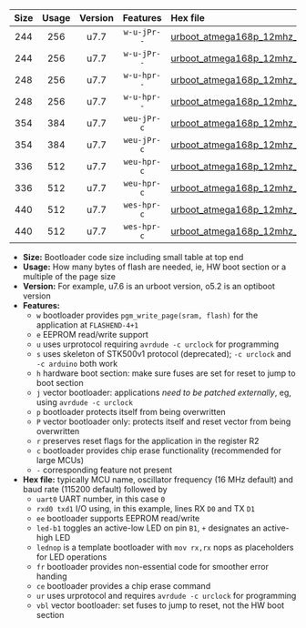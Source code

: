 |Size|Usage|Version|Features|Hex file|
|:-:|:-:|:-:|:-:|:--|
|244|256|u7.7|`w-u-jPr--`|[urboot_atmega168p_12mhz_2400bps_uart0_rxd0_txd1_led+b5_ur_vbl.hex](https://raw.githubusercontent.com/stefanrueger/urboot.hex/main/mcus/atmega168p/fcpu_12mhz/2400_bps/urboot_atmega168p_12mhz_2400bps_uart0_rxd0_txd1_led+b5_ur_vbl.hex)|
|244|256|u7.7|`w-u-jPr--`|[urboot_atmega168p_12mhz_2400bps_uart0_rxd0_txd1_lednop_ur_vbl.hex](https://raw.githubusercontent.com/stefanrueger/urboot.hex/main/mcus/atmega168p/fcpu_12mhz/2400_bps/urboot_atmega168p_12mhz_2400bps_uart0_rxd0_txd1_lednop_ur_vbl.hex)|
|248|256|u7.7|`w-u-hpr--`|[urboot_atmega168p_12mhz_2400bps_uart0_rxd0_txd1_led+b5_fr_ur.hex](https://raw.githubusercontent.com/stefanrueger/urboot.hex/main/mcus/atmega168p/fcpu_12mhz/2400_bps/urboot_atmega168p_12mhz_2400bps_uart0_rxd0_txd1_led+b5_fr_ur.hex)|
|248|256|u7.7|`w-u-hpr--`|[urboot_atmega168p_12mhz_2400bps_uart0_rxd0_txd1_lednop_fr_ur.hex](https://raw.githubusercontent.com/stefanrueger/urboot.hex/main/mcus/atmega168p/fcpu_12mhz/2400_bps/urboot_atmega168p_12mhz_2400bps_uart0_rxd0_txd1_lednop_fr_ur.hex)|
|354|384|u7.7|`weu-jPr-c`|[urboot_atmega168p_12mhz_2400bps_uart0_rxd0_txd1_ee_led+b5_fr_ce_ur_vbl.hex](https://raw.githubusercontent.com/stefanrueger/urboot.hex/main/mcus/atmega168p/fcpu_12mhz/2400_bps/urboot_atmega168p_12mhz_2400bps_uart0_rxd0_txd1_ee_led+b5_fr_ce_ur_vbl.hex)|
|354|384|u7.7|`weu-jPr-c`|[urboot_atmega168p_12mhz_2400bps_uart0_rxd0_txd1_ee_lednop_fr_ce_ur_vbl.hex](https://raw.githubusercontent.com/stefanrueger/urboot.hex/main/mcus/atmega168p/fcpu_12mhz/2400_bps/urboot_atmega168p_12mhz_2400bps_uart0_rxd0_txd1_ee_lednop_fr_ce_ur_vbl.hex)|
|336|512|u7.7|`weu-hpr-c`|[urboot_atmega168p_12mhz_2400bps_uart0_rxd0_txd1_ee_led+b5_fr_ce_ur.hex](https://raw.githubusercontent.com/stefanrueger/urboot.hex/main/mcus/atmega168p/fcpu_12mhz/2400_bps/urboot_atmega168p_12mhz_2400bps_uart0_rxd0_txd1_ee_led+b5_fr_ce_ur.hex)|
|336|512|u7.7|`weu-hpr-c`|[urboot_atmega168p_12mhz_2400bps_uart0_rxd0_txd1_ee_lednop_fr_ce_ur.hex](https://raw.githubusercontent.com/stefanrueger/urboot.hex/main/mcus/atmega168p/fcpu_12mhz/2400_bps/urboot_atmega168p_12mhz_2400bps_uart0_rxd0_txd1_ee_lednop_fr_ce_ur.hex)|
|440|512|u7.7|`wes-hpr-c`|[urboot_atmega168p_12mhz_2400bps_uart0_rxd0_txd1_ee_led+b5_fr_ce.hex](https://raw.githubusercontent.com/stefanrueger/urboot.hex/main/mcus/atmega168p/fcpu_12mhz/2400_bps/urboot_atmega168p_12mhz_2400bps_uart0_rxd0_txd1_ee_led+b5_fr_ce.hex)|
|440|512|u7.7|`wes-hpr-c`|[urboot_atmega168p_12mhz_2400bps_uart0_rxd0_txd1_ee_lednop_fr_ce.hex](https://raw.githubusercontent.com/stefanrueger/urboot.hex/main/mcus/atmega168p/fcpu_12mhz/2400_bps/urboot_atmega168p_12mhz_2400bps_uart0_rxd0_txd1_ee_lednop_fr_ce.hex)|

- **Size:** Bootloader code size including small table at top end
- **Usage:** How many bytes of flash are needed, ie, HW boot section or a multiple of the page size
- **Version:** For example, u7.6 is an urboot version, o5.2 is an optiboot version
- **Features:**
  + `w` bootloader provides `pgm_write_page(sram, flash)` for the application at `FLASHEND-4+1`
  + `e` EEPROM read/write support
  + `u` uses urprotocol requiring `avrdude -c urclock` for programming
  + `s` uses skeleton of STK500v1 protocol (deprecated); `-c urclock` and `-c arduino` both work
  + `h` hardware boot section: make sure fuses are set for reset to jump to boot section
  + `j` vector bootloader: applications *need to be patched externally*, eg, using `avrdude -c urclock`
  + `p` bootloader protects itself from being overwritten
  + `P` vector bootloader only: protects itself and reset vector from being overwritten
  + `r` preserves reset flags for the application in the register R2
  + `c` bootloader provides chip erase functionality (recommended for large MCUs)
  + `-` corresponding feature not present
- **Hex file:** typically MCU name, oscillator frequency (16 MHz default) and baud rate (115200 default) followed by
  + `uart0` UART number, in this case `0`
  + `rxd0 txd1` I/O using, in this example, lines RX `D0` and TX `D1`
  + `ee` bootloader supports EEPROM read/write
  + `led-b1` toggles an active-low LED on pin `B1`, `+` designates an active-high LED
  + `lednop` is a template bootloader with `mov rx,rx` nops as placeholders for LED operations
  + `fr` bootloader provides non-essential code for smoother error handing
  + `ce` bootloader provides a chip erase command
  + `ur` uses urprotocol and requires `avrdude -c urclock` for programming
  + `vbl` vector bootloader: set fuses to jump to reset, not the HW boot section
